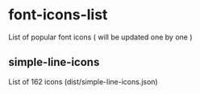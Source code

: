 # font-icons-list
List of popular font icons ( will be updated one by one )

## simple-line-icons
List of 162 icons (dist/simple-line-icons.json)


